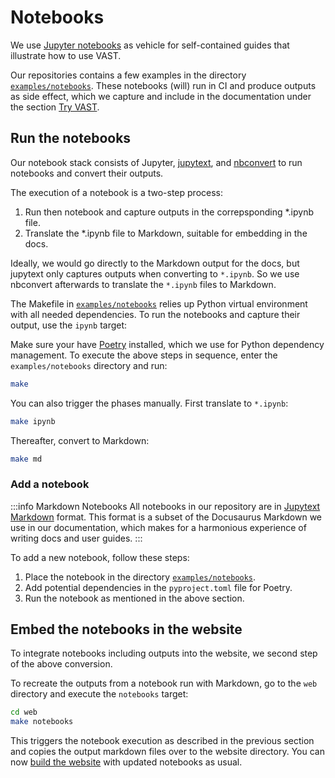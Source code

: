 # Notebooks

We use [Jupyter notebooks](https://jupyter.org/) as vehicle for self-contained
guides that illustrate how to use VAST.

Our repositories contains a few examples in the directory
[`examples/notebooks`][notebooks]. These notebooks (will) run in CI and
produce outputs as side effect, which we capture and include in the
documentation under the section [Try VAST](/docs/try-vast).

[notebooks]: https://github.com/tenzir/vast/tree/master/examples/notebooks

## Run the notebooks

Our notebook stack consists of Jupyter, [jupytext][jupytext], and
[nbconvert][nbconvert] to run notebooks and convert their outputs.

[jupytext]: https://github.com/mwouts/jupytext
[nbconvert]: https://nbconvert.readthedocs.io/en/latest/

The execution of a notebook is a two-step process:

1. Run then notebook and capture outputs in the correpsponding *.ipynb file.
2. Translate the *.ipynb file to Markdown, suitable for embedding in the docs.

Ideally, we would go directly to the Markdown output for the docs, but jupytext
only captures outputs when converting to `*.ipynb`. So we use nbconvert
afterwards to translate the `*.ipynb` files to Markdown.

The Makefile in [`examples/notebooks`][notebooks] relies  up Python virtual
environment with all needed dependencies. To run the notebooks and capture their
output, use the `ipynb` target:

Make sure your have [Poetry](https://python-poetry.org/) installed, which we use
for Python dependency management. To execute the above steps in sequence, enter
the `examples/notebooks` directory and run:

```bash
make
```

You can also trigger the phases manually. First translate to `*.ipynb`:

```bash
make ipynb
```

Thereafter, convert to Markdown:

```bash
make md
```

### Add a notebook

:::info Markdown Notebooks
All notebooks in our repository are in [Jupytext Markdown][jupytext-markdown]
format. This format is a subset of the Docusaurus Markdown we use in our
documentation, which makes for a harmonious experience of writing docs and user
guides.
:::

[jupytext-markdown]: https://jupytext.readthedocs.io/en/latest/formats.html#jupytext-markdown

To add a new notebook, follow these steps:

1. Place the notebook in the directory [`examples/notebooks`][notebooks].
2. Add potential dependencies in the `pyproject.toml` file for Poetry.
3. Run the notebook as mentioned in the above section.

## Embed the notebooks in the website

To integrate notebooks including outputs into the website, we second step of the
above conversion.

To recreate the outputs from a notebook run with Markdown, go to the `web`
directory and execute the `notebooks` target:

```bash
cd web
make notebooks
```

This triggers the notebook execution as described in the previous section
and copies the output markdown files over to the website directory. You can now
[build the website](documentation) with updated notebooks as usual.
